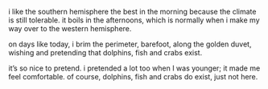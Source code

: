 
i like the southern hemisphere the best in the morning because the climate is still tolerable. it boils in the afternoons, which is normally when i make my way over to the western hemisphere. 

on days like today, i brim the perimeter, barefoot, along the golden duvet, wishing and pretending that dolphins, fish and crabs exist. 

it’s so nice to pretend. i pretended a lot too when I was younger; it made me feel comfortable. of course, dolphins, fish and crabs do exist, just not here. 
